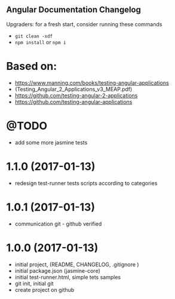 ## Angular Documentation Changelog
Upgraders: for a fresh start, consider running these commands 
* `git clean -xdf` 
* `npm install` or `npm i`

<a name="Based on"></a>
# Based on:
* https://www.manning.com/books/testing-angular-applications
* (Testing_Angular_2_Applications_v3_MEAP.pdf)
* https://github.com/testing-angular-2-applications
* https://github.com/testing-angular-applications

<a name="TO DO"></a>
# @TODO
* add some more jasmine tests

<a name="1.1.0"></a>
# 1.1.0 (2017-01-13)
* redesign test-runner tests scripts according to categories

<a name="1.0.1"></a>
# 1.0.1 (2017-01-13)
* communication git - github verified

<a name="1.0.0"></a>
# 1.0.0 (2017-01-13)
* initial project, (README, CHANGELOG, .gitignore )
* initial package.json (jasmine-core)
* initial test-runner.html, simple tets samples
* git init, initial git
* create project on github